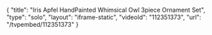 {
    "title": "Iris Apfel HandPainted Whimsical Owl 3piece Ornament Set",
    "type": "solo",
    "layout": "iframe-static",
    "videoId": "112351373",
    "url": "\/tvpembed\/112351373"
}